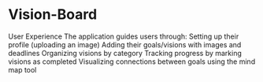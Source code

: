 # Vision-Board
User Experience The application guides users through:  Setting up their profile (uploading an image)  Adding their goals/visions with images and deadlines  Organizing visions by category  Tracking progress by marking visions as completed  Visualizing connections between goals using the mind map tool
